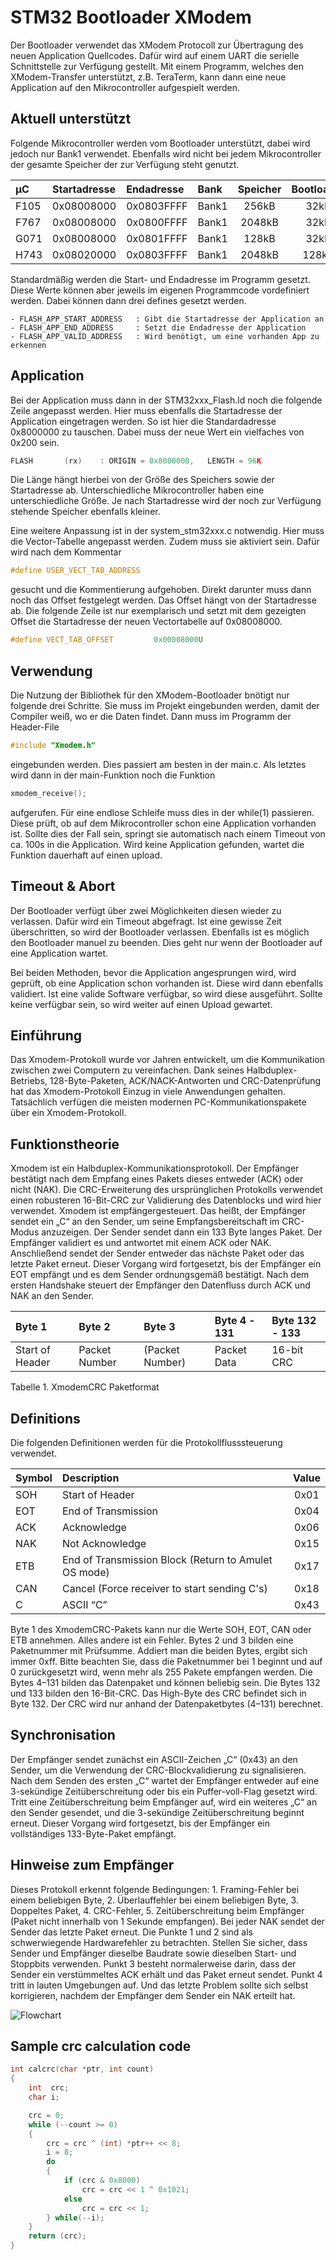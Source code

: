 # STM32 Bootloader XModem

Der Bootloader verwendet das XModem Protocoll zur Übertragung des neuen Application Quellcodes.
Dafür wird auf einem UART die serielle Schnittstelle zur Verfügung gestellt. Mit einem Programm,
welches den XModem-Transfer unterstützt, z.B. TeraTerm, kann dann eine neue Application auf
den Mikrocontroller aufgespielt werden.

## Aktuell unterstützt

Folgende Mikrocontroller werden vom Bootloader unterstützt, dabei wird jedoch nur Bank1 verwendet.
Ebenfalls wird nicht bei jedem Mikrocontroller der gesamte Speicher der zur Verfügung steht
genutzt. 

| µC | Startadresse | Endadresse | Bank | Speicher | Bootloader | Application |
|:-- |:------------ |:---------- |:---- |:--------:|:----------:|:-----------:|
| F105 | 0x08008000 | 0x0803FFFF | Bank1 | 256kB | 32kB | 224kB |
| F767 | 0x08008000 | 0x0800FFFF | Bank1 | 2048kB | 32kB | 32kB |
| G071 | 0x08008000 | 0x0801FFFF | Bank1 | 128kB | 32kB | 96kB |
| H743 | 0x08020000 | 0x0803FFFF | Bank1 | 2048kB | 128kB | 128kB |

Standardmäßig werden die Start- und Endadresse im Programm gesetzt. Diese Werte können aber
jeweils im eigenen Programmcode vordefiniert werden. Dabei können dann drei defines gesetzt werden.

	- FLASH_APP_START_ADDRESS	: Gibt die Startadresse der Application an
	- FLASH_APP_END_ADDRESS		: Setzt die Endadresse der Application
	- FLASH_APP_VALID_ADDRESS	: Wird benötigt, um eine vorhanden App zu erkennen

## Application

Bei der Application muss dann in der STM32xxx_Flash.ld noch die folgende Zeile angepasst werden.
Hier muss ebenfalls die Startadresse der Application eingetragen werden. So ist hier die
Standardadresse 0x8000000 zu tauschen. Dabei muss der neue Wert ein vielfaches von 0x200 sein.

```C
FLASH		(rx)	: ORIGIN = 0x8000000,	LENGTH = 96K
```

Die Länge hängt hierbei von der Größe des Speichers sowie der Startadresse ab. Unterschiedliche
Mikrocontroller haben eine unterschiedliche Größe. Je nach Startadresse wird der noch zur
Verfügung stehende Speicher ebenfalls kleiner.

Eine weitere Anpassung ist in der system_stm32xxx.c notwendig. Hier muss die Vector-Tabelle
angepasst werden. Zudem muss sie aktiviert sein. Dafür wird nach dem Kommentar

```C
#define USER_VECT_TAB_ADDRESS
```

gesucht und die Kommentierung aufgehoben. Direkt darunter muss dann noch das Offset festgelegt
werden. Das Offset hängt von der Startadresse ab. Die folgende Zeile ist nur exemplarisch und
setzt mit dem gezeigten Offset die Startadresse der neuen Vectortabelle auf 0x08008000.

```C
#define VECT_TAB_OFFSET         0x00008000U
```

## Verwendung

Die Nutzung der Bibliothek für den XModem-Bootloader bnötigt nur folgende drei Schritte. Sie muss
im Projekt eingebunden werden, damit der Compiler weiß, wo er die Daten findet. Dann muss im
Programm der Header-File

```C
#include "Xmodem.h"
```

eingebunden werden. Dies passiert am besten in der main.c. Als letztes wird dann in der
main-Funktion noch die Funktion

```C
xmodem_receive();
```

aufgerufen. Für eine endlose Schleife muss dies in der while(1) passieren. Diese prüft, ob auf
dem Mikrocontroller schon eine Application vorhanden ist. Sollte dies der Fall sein, springt sie
automatisch nach einem Timeout von ca. 100s in die Application. Wird keine Application gefunden,
wartet die Funktion dauerhaft auf einen upload.

## Timeout & Abort

Der Bootloader verfügt über zwei Möglichkeiten diesen wieder zu verlassen. Dafür wird ein
Timeout abgefragt. Ist eine gewisse Zeit überschritten, so wird der Bootloader verlassen.
Ebenfalls ist es möglich den Bootloader manuel zu beenden. Dies geht nur wenn der Bootloader
auf eine Application wartet.

Bei beiden Methoden, bevor die Application angesprungen wird, wird geprüft, ob eine Application
schon vorhanden ist. Diese wird dann ebenfalls validiert. Ist eine valide Software verfügbar,
so wird diese ausgeführt. Sollte keine verfügbar sein, so wird weiter auf einen Upload gewartet.

##

## Einführung

Das Xmodem-Protokoll wurde vor Jahren entwickelt, um die Kommunikation zwischen zwei Computern
zu vereinfachen. Dank seines Halbduplex-Betriebs, 128-Byte-Paketen, ACK/NACK-Antworten und
CRC-Datenprüfung hat das Xmodem-Protokoll Einzug in viele Anwendungen gehalten. Tatsächlich
verfügen die meisten modernen PC-Kommunikationspakete über ein Xmodem-Protokoll.


## Funktionstheorie

Xmodem ist ein Halbduplex-Kommunikationsprotokoll. Der Empfänger bestätigt nach dem Empfang eines
Pakets dieses entweder (ACK) oder nicht (NAK). Die CRC-Erweiterung des ursprünglichen Protokolls
verwendet einen robusteren 16-Bit-CRC zur Validierung des Datenblocks und wird hier verwendet.
Xmodem ist empfängergesteuert. Das heißt, der Empfänger sendet ein „C“ an den Sender, um seine
Empfangsbereitschaft im CRC-Modus anzuzeigen. Der Sender sendet dann ein 133 Byte langes Paket.
Der Empfänger validiert es und antwortet mit einem ACK oder NAK. Anschließend sendet der Sender
entweder das nächste Paket oder das letzte Paket erneut. Dieser Vorgang wird fortgesetzt, bis der
Empfänger ein EOT empfängt und es dem Sender ordnungsgemäß bestätigt. Nach dem ersten Handshake
steuert der Empfänger den Datenfluss durch ACK und NAK an den Sender.

| Byte 1 | Byte 2 | Byte 3 | Byte 4 - 131 | Byte 132 - 133 |
|:------ |:------ |:------ |:------------ |:-------------- |
| Start of Header | Packet Number | (Packet Number) | Packet Data | 16-bit CRC |

Tabelle 1. XmodemCRC Paketformat

## Definitions

Die folgenden Definitionen werden für die Protokollflusssteuerung verwendet.

| Symbol | Description | Value |
|:------ |:----------- |:-----:|
| SOH | Start of Header | 0x01 |
| EOT | End of Transmission | 0x04 |
| ACK | Acknowledge | 0x06 |
| NAK | Not Acknowledge | 0x15 |
| ETB | End of Transmission Block (Return to Amulet OS mode) | 0x17 |
| CAN | Cancel (Force receiver to start sending C's) | 0x18 |
| C | ASCII “C” | 0x43 |

Byte 1 des XmodemCRC-Pakets kann nur die Werte SOH, EOT, CAN oder ETB annehmen. Alles andere ist
ein Fehler. Bytes 2 und 3 bilden eine Paketnummer mit Prüfsumme. Addiert man die beiden Bytes, ergibt
sich immer 0xff. Bitte beachten Sie, dass die Paketnummer bei 1 beginnt und auf 0 zurückgesetzt wird,
wenn mehr als 255 Pakete empfangen werden. Die Bytes 4–131 bilden das Datenpaket und können beliebig
sein. Die Bytes 132 und 133 bilden den 16-Bit-CRC. Das High-Byte des CRC befindet sich in Byte 132.
Der CRC wird nur anhand der Datenpaketbytes (4–131) berechnet.

## Synchronisation

Der Empfänger sendet zunächst ein ASCII-Zeichen „C“ (0x43) an den Sender, um die Verwendung der
CRC-Blockvalidierung zu signalisieren. Nach dem Senden des ersten „C“ wartet der Empfänger entweder
auf eine 3-sekündige Zeitüberschreitung oder bis ein Puffer-voll-Flag gesetzt wird. Tritt eine
Zeitüberschreitung beim Empfänger auf, wird ein weiteres „C“ an den Sender gesendet, und die 3-sekündige
Zeitüberschreitung beginnt erneut. Dieser Vorgang wird fortgesetzt, bis der Empfänger ein vollständiges
133-Byte-Paket empfängt.

## Hinweise zum Empfänger

Dieses Protokoll erkennt folgende Bedingungen: 1. Framing-Fehler bei einem beliebigen Byte, 2.
Überlauffehler bei einem beliebigen Byte, 3. Doppeltes Paket, 4. CRC-Fehler, 5. Zeitüberschreitung
beim Empfänger (Paket nicht innerhalb von 1 Sekunde empfangen). Bei jeder NAK sendet der Sender das
letzte Paket erneut. Die Punkte 1 und 2 sind als schwerwiegende Hardwarefehler zu betrachten. Stellen
Sie sicher, dass Sender und Empfänger dieselbe Baudrate sowie dieselben Start- und Stoppbits verwenden.
Punkt 3 besteht normalerweise darin, dass der Sender ein verstümmeltes ACK erhält und das Paket erneut
sendet. Punkt 4 tritt in lauten Umgebungen auf. Und das letzte Problem sollte sich selbst korrigieren,
nachdem der Empfänger dem Sender ein NAK erteilt hat.

![Flowchart](./xFlow1.gif)

## Sample crc calculation code

```c
int calcrc(char *ptr, int count)
{
    int  crc;
    char i;

    crc = 0;
    while (--count >= 0)
    {
        crc = crc ^ (int) *ptr++ << 8;
        i = 8;
        do
        {
            if (crc & 0x8000)
                crc = crc << 1 ^ 0x1021;
            else
                crc = crc << 1;
        } while(--i);
    }
    return (crc);
}
```